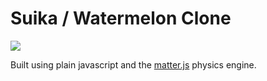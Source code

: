 # Suika / Watermelon Clone

![](./screenshot.png)

Built using plain javascript and the [matter.js](https://github.com/liabru/matter-js) physics engine.

